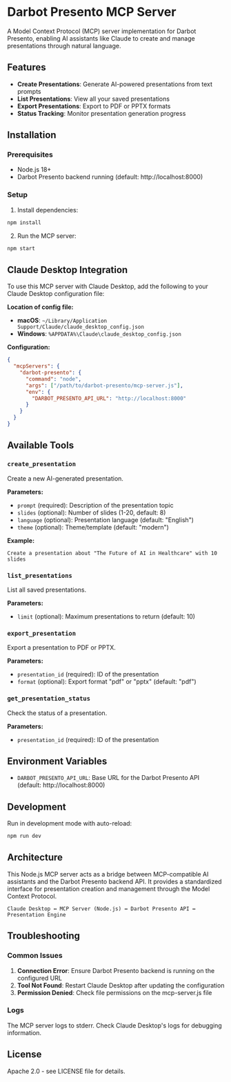 # Darbot Presento MCP Server

A Model Context Protocol (MCP) server implementation for Darbot Presento, enabling AI assistants like Claude to create and manage presentations through natural language.

## Features

- **Create Presentations**: Generate AI-powered presentations from text prompts
- **List Presentations**: View all your saved presentations
- **Export Presentations**: Export to PDF or PPTX formats
- **Status Tracking**: Monitor presentation generation progress

## Installation

### Prerequisites
- Node.js 18+ 
- Darbot Presento backend running (default: http://localhost:8000)

### Setup

1. Install dependencies:
```bash
npm install
```

2. Run the MCP server:
```bash
npm start
```

## Claude Desktop Integration

To use this MCP server with Claude Desktop, add the following to your Claude Desktop configuration file:

**Location of config file:**
- **macOS**: `~/Library/Application Support/Claude/claude_desktop_config.json`
- **Windows**: `%APPDATA%\Claude\claude_desktop_config.json`

**Configuration:**
```json
{
  "mcpServers": {
    "darbot-presento": {
      "command": "node", 
      "args": ["/path/to/darbot-presento/mcp-server.js"],
      "env": {
        "DARBOT_PRESENTO_API_URL": "http://localhost:8000"
      }
    }
  }
}
```

## Available Tools

### `create_presentation`
Create a new AI-generated presentation.

**Parameters:**
- `prompt` (required): Description of the presentation topic
- `slides` (optional): Number of slides (1-20, default: 8)
- `language` (optional): Presentation language (default: "English")
- `theme` (optional): Theme/template (default: "modern")

**Example:**
```
Create a presentation about "The Future of AI in Healthcare" with 10 slides
```

### `list_presentations`
List all saved presentations.

**Parameters:**
- `limit` (optional): Maximum presentations to return (default: 10)

### `export_presentation`
Export a presentation to PDF or PPTX.

**Parameters:**
- `presentation_id` (required): ID of the presentation
- `format` (optional): Export format "pdf" or "pptx" (default: "pdf")

### `get_presentation_status`
Check the status of a presentation.

**Parameters:**
- `presentation_id` (required): ID of the presentation

## Environment Variables

- `DARBOT_PRESENTO_API_URL`: Base URL for the Darbot Presento API (default: http://localhost:8000)

## Development

Run in development mode with auto-reload:
```bash
npm run dev
```

## Architecture

This Node.js MCP server acts as a bridge between MCP-compatible AI assistants and the Darbot Presento backend API. It provides a standardized interface for presentation creation and management through the Model Context Protocol.

```
Claude Desktop ↔ MCP Server (Node.js) ↔ Darbot Presento API ↔ Presentation Engine
```

## Troubleshooting

### Common Issues

1. **Connection Error**: Ensure Darbot Presento backend is running on the configured URL
2. **Tool Not Found**: Restart Claude Desktop after updating the configuration
3. **Permission Denied**: Check file permissions on the mcp-server.js file

### Logs
The MCP server logs to stderr. Check Claude Desktop's logs for debugging information.

## License

Apache 2.0 - see LICENSE file for details.